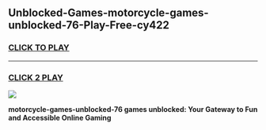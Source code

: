 
## Unblocked-Games-motorcycle-games-unblocked-76-Play-Free-cy422
<h3>
<a href="https://premium76.site?title=motorcycle-games-unblocked-76&ref=22A">CLICK TO PLAY</a></h3>
<hr>

<h3>
<a href="https://premium76.site?title=motorcycle-games-unblocked-76&ref=22A">CLICK 2 PLAY</a>
  
</h3>

<a href="https://premium76.site?title=motorcycle-games-unblocked-76&ref=22A"><img src="https://clearcache.store/games.png"></a>


**motorcycle-games-unblocked-76 games unblocked: Your Gateway to Fun and Accessible Online Gaming**
